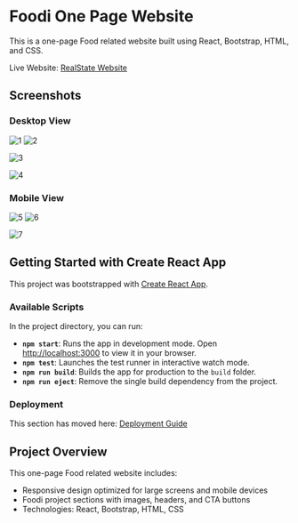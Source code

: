 # Foodi One Page Website

This is a one-page Food related  website built using React, Bootstrap, HTML, and CSS.

Live Website: [RealState Website](https://react-bootstrap-food-webapp.vercel.app/)

## Screenshots

### Desktop View

![1](https://github.com/user-attachments/assets/8cfe7726-abe5-4de0-98b5-fd44798b263a)
![2](https://github.com/user-attachments/assets/9d22611f-0aa0-4327-82bd-71a7a33e5a06)

![3](https://github.com/user-attachments/assets/da879f9b-aebd-4f6b-a19c-bc4353230cca)

![4](https://github.com/user-attachments/assets/3eeb0e06-65f1-4e8d-a31b-9b9ece2bb4c4)


### Mobile View
![5](https://github.com/user-attachments/assets/f7e7ce4a-39b7-4a01-a4ef-88e0fefc6292)
![6](https://github.com/user-attachments/assets/69ae65a3-7559-466d-b95a-c5d1647282dd)

![7](https://github.com/user-attachments/assets/6bad6b81-772d-4c4d-b4b5-83c759bdcf7d)


## Getting Started with Create React App

This project was bootstrapped with [Create React App](https://github.com/facebook/create-react-app).

### Available Scripts

In the project directory, you can run:

- **`npm start`**: Runs the app in development mode. Open [http://localhost:3000](http://localhost:3000) to view it in your browser.
- **`npm test`**: Launches the test runner in interactive watch mode.
- **`npm run build`**: Builds the app for production to the `build` folder.
- **`npm run eject`**: Remove the single build dependency from the project.

### Deployment

This section has moved here: [Deployment Guide](https://facebook.github.io/create-react-app/docs/deployment)

## Project Overview

This one-page Food related website includes:

- Responsive design optimized for large screens and mobile devices
- Foodi project sections with images, headers, and CTA buttons
- Technologies: React, Bootstrap, HTML, CSS
